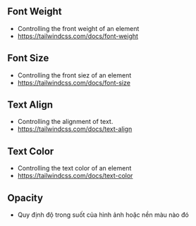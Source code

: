 ## Font Weight

- Controlling the front weight of an element
- https://tailwindcss.com/docs/font-weight

## Font Size

- Controlling the front siez of an element
- https://tailwindcss.com/docs/font-size

## Text Align

- Controlling the alignment of text.
- https://tailwindcss.com/docs/text-align

## Text Color

- Controlling the text color of an element
- https://tailwindcss.com/docs/text-color

## Opacity

- Quy định độ trong suốt của hình ảnh hoặc nền màu nào đó
